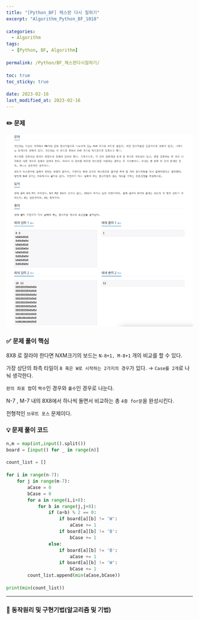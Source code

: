 ```yaml
---
title: "[Python_BF] 체스판 다시 칠하기"
excerpt: "Algorithm_Python_BF_1018"

categories: 
  - Algorithm
tags:
  - [Python, BF, Algorithm]

permalink: /Python/BF_체스판다시칠하기/

toc: true
toc_sticky: true

date: 2023-02-16
last_modified_at: 2023-02-16
---
```

### ✏️ 문제

![1018.png](/assets/images/posts_img/Algorithm/1018.png)

### ✅ 문제 풀이 핵심

8X8 로 잘라야 한다면 NXM크기의 보드는 `N-8+1, M-8+1` 개의 비교를 할 수 있다.

가장 상단의 좌측 타일이 `B 혹은 W로 시작하는 2가지의 경우`가 있다. → `Case를 2개`로 나눠 생각한다.

`판의 좌표 합`이 `짝수`인 경우와 `홀수`인 경우로 나눈다.

N-7 , M-7 내의 8X8에서 하나씩 돌면서 비교하는 총 `4중 for문`을 완성시킨다.

전형적인 `브루트 포스` 문제이다.

### 💡 문제 풀이 코드

```python
n,m = map(int,input().split())
board = [input() for _ in range(n)]

count_list = []

for i in range(n-7):
    for j in range(m-7):
        aCase = 0
        bCase = 0
        for a in range(i,i+8):
            for b in range(j,j+8):
                if (a+b) % 2 == 0:
                    if board[a][b] != 'W':
                        aCase += 1
                    if board[a][b] != 'B':
                        bCase += 1
                else:
                    if board[a][b] != 'B':
                        aCase += 1
                    if board[a][b] != 'W':
                        bCase += 1
        count_list.append(min(aCase,bCase))

print(min(count_list))
```

---

### 🚀 동작원리 및 구현기법(알고리즘 및 기법)